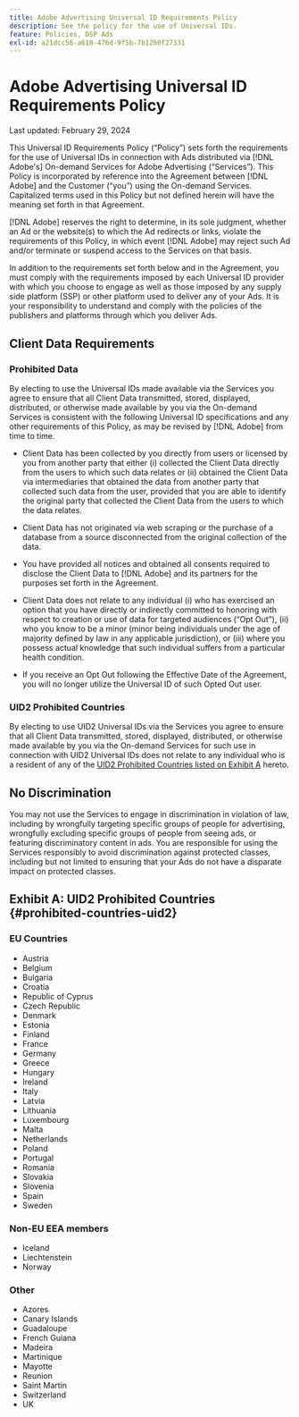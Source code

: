 ```yaml
---
title: Adobe Advertising Universal ID Requirements Policy
description: See the policy for the use of Universal IDs.
feature: Policies, DSP Ads
exl-id: a21dcc56-a618-476d-9f5b-7b1260f27331
---
```

# Adobe Advertising Universal ID Requirements Policy

Last updated: February 29, 2024

This Universal ID Requirements Policy (“Policy”) sets forth the requirements for the use of Universal IDs in connection with Ads distributed via [!DNL Adobe's] On-demand Services for Adobe Advertising (“Services”). This Policy is incorporated by reference into the Agreement between [!DNL Adobe] and the Customer (“you”) using the On-demand Services. Capitalized terms used in this Policy but not defined herein will have the meaning set forth in that Agreement.

[!DNL Adobe] reserves the right to determine, in its sole judgment, whether an Ad or the website(s) to which the Ad redirects or links, violate the requirements of this Policy, in which event [!DNL Adobe] may reject such Ad and/or terminate or suspend access to the Services on that basis.

In addition to the requirements set forth below and in the Agreement, you must comply with the requirements imposed by each Universal ID provider with which you choose to engage as well as those imposed by any supply side platform (SSP) or other platform used to deliver any of your Ads. It is your responsibility to understand and comply with the policies of the publishers and platforms through which you deliver Ads. 

## Client Data Requirements

### Prohibited Data

By electing to use the Universal IDs made available via the Services you agree to ensure that all Client Data transmitted, stored, displayed, distributed, or otherwise made available by you via the On-demand Services is consistent with the following Universal ID specifications and any other requirements of this Policy, as may be revised by [!DNL Adobe] from time to time. 

* Client Data has been collected by you directly from users or licensed by you from another party that either (i) collected the Client Data directly from the users to which such data relates or (ii) obtained the Client Data via intermediaries that obtained the data from another party that collected such data from the user, provided that you are able to identify the original party that collected the Client Data from the users to which the data relates.

* Client Data has not originated via web scraping or the purchase of a database from a source disconnected from the original collection of the data.

* You have provided all notices and obtained all consents required to disclose the Client Data to [!DNL Adobe] and its partners for the purposes set forth in the Agreement.

* Client Data does not relate to any individual (i) who has exercised an option that you have directly or indirectly committed to honoring with respect to creation or use of data for targeted audiences (“Opt Out”), (ii) who you know to be a minor (minor being individuals under the age of majority defined by law in any applicable jurisdiction), or (iii) where you possess actual knowledge that such individual suffers from a particular health condition.

* If you receive an Opt Out following the Effective Date of the Agreement, you will no longer utilize the Universal ID of such Opted Out user.

### UID2 Prohibited Countries 

By electing to use UID2 Universal IDs via the Services you agree to ensure that all Client Data transmitted, stored, displayed, distributed, or otherwise made available by you via the On-demand Services for such use in connection with UID2 Universal IDs does not relate to any individual who is a resident of any of the [UID2 Prohibited Countries listed on Exhibit A](#prohibited-countries-uid2) hereto. 

## No Discrimination

You may not use the Services to engage in discrimination in violation of law, including by wrongfully targeting specific groups of people for advertising, wrongfully excluding specific groups of people from seeing ads, or featuring discriminatory content in ads. You are responsible for using the Services responsibly to avoid discrimination against protected classes, including but not limited to ensuring that your Ads do not have a disparate impact on protected classes.

## Exhibit A: UID2 Prohibited Countries {#prohibited-countries-uid2}

### EU Countries

* Austria 
* Belgium 
* Bulgaria 
* Croatia 
* Republic of Cyprus
* Czech Republic
* Denmark 
* Estonia
* Finland 
* France
* Germany 
* Greece
* Hungary
* Ireland 
* Italy
* Latvia
* Lithuania
* Luxembourg 
* Malta
* Netherlands 
* Poland
* Portugal 
* Romania
* Slovakia 
* Slovenia
* Spain 
* Sweden

### Non-EU EEA members

* Iceland
* Liechtenstein
* Norway

### Other

* Azores
* Canary Islands
* Guadaloupe
* French Guiana
* Madeira
* Martinique 
* Mayotte 
* Reunion
* Saint Martin
* Switzerland
* UK
